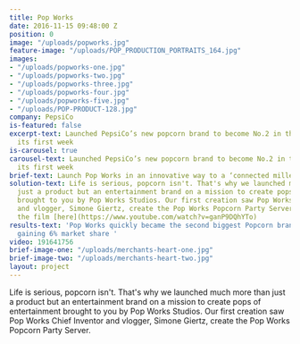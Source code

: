 ```yaml
---
title: Pop Works
date: 2016-11-15 09:48:00 Z
position: 0
image: "/uploads/popworks.jpg"
feature-image: "/uploads/POP_PRODUCTION_PORTRAITS_164.jpg"
images:
- "/uploads/popworks-one.jpg"
- "/uploads/popworks-two.jpg"
- "/uploads/popworks-three.jpg"
- "/uploads/popworks-four.jpg"
- "/uploads/popworks-five.jpg"
- "/uploads/POP-PRODUCT-128.jpg"
company: PepsiCo
is-featured: false
excerpt-text: Launched PepsiCo’s new popcorn brand to become No.2 in the market in
  its first week
is-carousel: true
carousel-text: Launched PepsiCo’s new popcorn brand to become No.2 in the market in
  its first week
brief-text: Launch Pop Works in an innovative way to a ‘connected millennial’ audience
solution-text: Life is serious, popcorn isn't. That's why we launched much more than
  just a product but an entertainment brand on a mission to create pops of entertainment
  brought to you by Pop Works Studios. Our first creation saw Pop Works Chief Inventor
  and vlogger, Simone Giertz, create the Pop Works Popcorn Party Server. Check out
  the film [here](https://www.youtube.com/watch?v=ganP9DQhYTo)
results-text: 'Pop Works quickly became the second biggest Popcorn brand on the market
  gaining 6% market share '
video: 191641756
brief-image-one: "/uploads/merchants-heart-one.jpg"
brief-image-two: "/uploads/merchants-heart-two.jpg"
layout: project
---
```


Life is serious, popcorn isn't. That's why we launched much more than just a product but an entertainment brand on a mission to create pops of entertainment brought to you by Pop Works Studios. Our first creation saw Pop Works Chief Inventor and vlogger, Simone Giertz, create the Pop Works Popcorn Party Server.